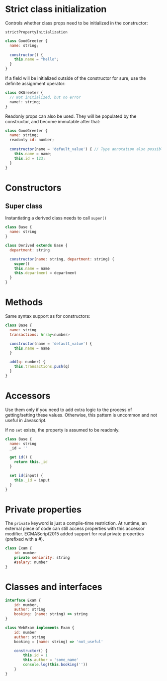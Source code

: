 # Strict class initialization

Controls whether class props need to be initialized in the constructor:

`strictPropertyInitialization`

```js
class GoodGreeter {
  name: string;
 
  constructor() {
    this.name = "hello";
  }
}
```

If a field will be initialized outside of the constructor for sure, use the definite assignment operator:

```js
class OKGreeter {
  // Not initialized, but no error
  name!: string;
}
```

Readonly props can also be used. They will be populated by the constructor, and become immutable after that:

```js
class GoodGreeter {
  name: string;
  readonly id: number;
 
  constructor(name = 'default_value') { // Type annotation also possible
    this.name = name;
    this.id = 123;
  }
}
```

# Constructors

## Super class

Instantiating a derived class needs to call `super()`

```js
class Base {
  name: string
}

class Derived extends Base {
  department: string

  constructor(name: string, department: string) {
    super()
    this.name = name
    this.department = department
  }
}
```

# Methods

Same syntax support as for constructors:

```js
class Base {
  name: string
  transactions: Array<number>

  constructor(name = 'default_value') {
    this.name = name
  }

  add(q: number) {
    this.transactions.push(q)
  }
}
```

# Accessors

Use them only if you need to add extra logic to the process of getting/setting these values. Otherwise, this pattern is uncommon and not useful in Javascript.

If no `set` exists, the property is assumed to be readonly.

```js
class Base {
  name: string
  _id = ''

  get id() {
    return this._id
  }

  set id(input) {
    this._id = input
  }
}
```

# Private properties

The `private` keyword is just a compile-time restriction. At runtime, an external piece of code can still access properties with this accessor modifier.
ECMAScript2015 added support for real private properties (prefixed with a #).

```js
class Exam {
    id: number
    private seniority: string
    #salary: number
}
```

# Classes and interfaces

```js
interface Exam {
    id: number,
    author: string
    booking: (name: string) => string
}

class WebExam implements Exam {
    id: number
    author: string
    booking = (name: string) => 'not_useful'

    constructor() {
        this.id = 1
        this.author = 'some_name'
        console.log(this.booking(''))
    }
}
```